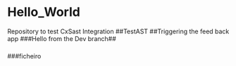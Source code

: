 # Hello_World
Repository to test CxSast Integration
##TestAST
##Triggering the feed back app
###Hello from the Dev branch##
###
###
###ficheiro